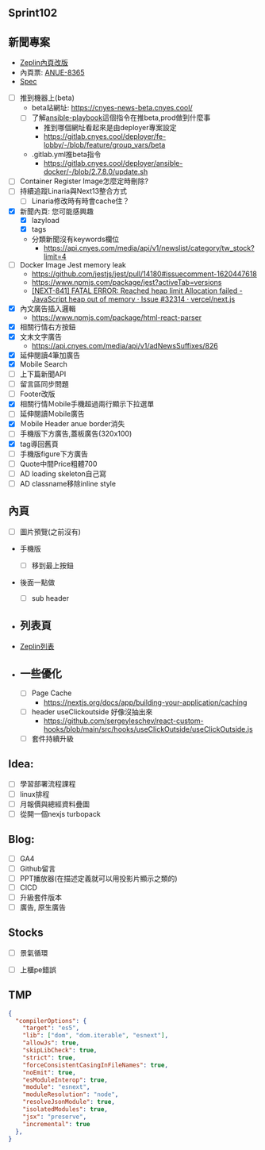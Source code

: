 ## Sprint102

## 新聞專案
* [Zeplin內頁改版](https://app.zeplin.io/project/576287bda89e8aa7045cfba5/screen/64ad0cdf411565216532362a)
* 內頁票: [ANUE-8365](https://cnyesrd.atlassian.net/browse/ANUE-8365)
* [Spec](https://cnyesrd.atlassian.net/wiki/spaces/PS/pages/2153709569)
* [ ] 推到機器上(beta)
	* beta站網址: https://cnyes-news-beta.cnyes.cool/
	* [ ] 了解[ansible-playbook](https://gitlab.cnyes.cool/deployer/ansible-docker/-/blob/2.7.8.0/update.sh)這個指令在推beta,prod做到什麼事
		* 推到哪個網址看起來是由deployer專案設定
		* https://gitlab.cnyes.cool/deployer/fe-lobby/-/blob/feature/group_vars/beta
	* .gitlab.yml推beta指令
		* https://gitlab.cnyes.cool/deployer/ansible-docker/-/blob/2.7.8.0/update.sh
* [ ] Container Register Image怎麼定時刪除?
* [ ] 持續追蹤Linaria與Next13整合方式
	* [ ] Linaria修改時有時會cache住？
* [x] 新聞內頁: 您可能感興趣
	* [x] lazyload
	* [x] tags
	* 分類新聞沒有keywords欄位
		* https://api.cnyes.com/media/api/v1/newslist/category/tw_stock?limit=4
* [ ] Docker Image Jest memory leak
	* https://github.com/jestjs/jest/pull/14180#issuecomment-1620447618
	* https://www.npmjs.com/package/jest?activeTab=versions
	* [[NEXT-841] FATAL ERROR: Reached heap limit Allocation failed - JavaScript heap out of memory · Issue #32314 · vercel/next.js](https://github.com/vercel/next.js/issues/32314)
* [x] 內文廣告插入邏輯
	* https://www.npmjs.com/package/html-react-parser
* [x] 相關行情右方按鈕
* [x] 文末文字廣告
	* https://api.cnyes.com/media/api/v1/adNewsSuffixes/826
* [x] 延伸閱讀4筆加廣告
* [x] Mobile Search
* [ ] 上下篇新聞API
* [ ] 留言區同步問題
* [ ] Footer改版
* [x] 相關行情Ｍobile手機超過兩行顯示下拉選單
* [ ] 延伸閱讀Ｍobile廣告
* [x] Ｍobile Header anue border消失
* [ ] 手機版下方廣告,蓋板廣告(320x100)
* [x] tag導回舊頁
* [ ] 手機版figure下方廣告
* [ ] Quote中間Price粗體700
* [ ] AD loading skeleton自己寫
* [ ] AD classname移除inline style

## 內頁
* [ ] 圖片預覽(之前沒有)
* 手機版
	* [ ] 移到最上按鈕
* 後面一點做
	* [ ] sub header
		
* ## 列表頁
* [Zeplin列表](https://app.zeplin.io/project/576287bda89e8aa7045cfba5/screen/64bf3d5ab80488509d649a7e)

* ## 一些優化
	* [ ] Page Cache
		 * https://nextjs.org/docs/app/building-your-application/caching
	 * [ ] header useClickoutside 好像沒抽出來
		 * https://github.com/sergeyleschev/react-custom-hooks/blob/main/src/hooks/useClickOutside/useClickOutside.js
	 * [ ] 套件持續升級

## Idea:
* [ ] 學習部署流程課程
* [ ] linux排程
* [ ] 月報價與總經資料疊圖
* [ ] 從開一個nexjs turbopack

## Blog: 
* [ ] GA4
* [ ] Github留言
* [ ] PPT播放器(在描述定義就可以用投影片顯示之類的)
* [ ] CICD
* [ ] 升級套件版本
* [ ] 廣告, 原生廣告

## Stocks
* [ ] 景氣循環
* [ ] 上櫃pe錯誤


## TMP
```json
{
  "compilerOptions": {
    "target": "es5",
    "lib": ["dom", "dom.iterable", "esnext"],
    "allowJs": true,
    "skipLibCheck": true,
    "strict": true,
    "forceConsistentCasingInFileNames": true,
    "noEmit": true,
    "esModuleInterop": true,
    "module": "esnext",
    "moduleResolution": "node",
    "resolveJsonModule": true,
    "isolatedModules": true,
    "jsx": "preserve",
    "incremental": true
  },
}

```